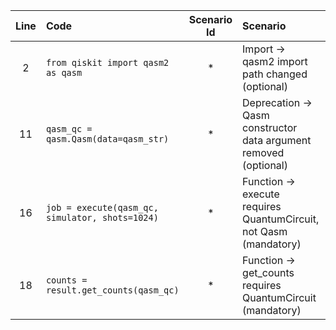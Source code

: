 | Line | Code | Scenario Id | Scenario | Artifact | Refactoring |
| :--: | :--- | :---------: | :------- | :------- | :---------- |
| 2 | `from qiskit import qasm2 as qasm` | \* | Import -> qasm2 import path changed (optional) | qasm2 import | `from qiskit.qasm2 import Qasm as qasm` |
| 11 | `qasm_qc = qasm.Qasm(data=qasm_str)` | \* | Deprecation -> Qasm constructor data argument removed (optional) | qasm.Qasm constructor | `qasm_qc = qasm.Qasm(qasm_str)` |
| 16 | `job = execute(qasm_qc, simulator, shots=1024)` | \* | Function -> execute requires QuantumCircuit, not Qasm (mandatory) | execute input type | `job = execute(circuit, simulator, shots=1024)` |
| 18 | `counts = result.get_counts(qasm_qc)` | \* | Function -> get_counts requires QuantumCircuit (mandatory) | result.get_counts argument | `counts = result.get_counts(circuit)` |
